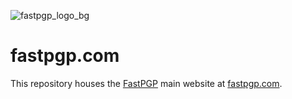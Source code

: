 ![fastpgp_logo_bg](https://user-images.githubusercontent.com/80276268/212503956-64a49e65-5592-4d9a-9d27-4884d55cc11f.png)
# fastpgp.com
This repository houses the [FastPGP](https://github.com/FastPGP/) main website at [fastpgp.com](https://fastpgp.com/).
